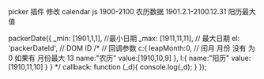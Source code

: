
picker 插件 修改
calendar js 1900-2100 农历数据
1901.2.1-2100.12.31 阳历最大值

packerDate({
  _min: [1901,1,1], //最小日期
  _max: [1911,11,11], // 最大日期
  el: 'packerDateId', // DOM ID
  /*  // 回调参数
  c:{
        leapMonth:0, // 闰月 月份 没有 为0 如果有 月份最大 13
        name:"农历"
        value:[1910,10,9]
    },
    l:{
        name:"阳历"
        value:[1910,11,10]
    }
  }
  */
  callback: function (_d){
    console.log(_d);
  }
});

